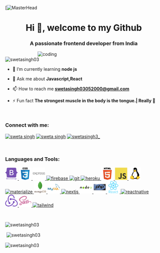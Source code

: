 [![MasterHead](https://camo.githubusercontent.com/b7e84cd7df9d883ebab3618b73506c04d2b867b5249291268930f0ab1f02e2e2/68747470733a2f2f7265732e636c6f7564696e6172792e636f6d2f70726163746963616c6465762f696d6167652f66657463682f732d2d32625a496a5047432d2d2f635f6c696d6974253243665f6175746f253243666c5f70726f6772657373697665253243715f3636253243775f3838302f68747470733a2f2f6465762d746f2d75706c6f6164732e73332e616d617a6f6e6177732e636f6d2f692f64347476756b6274356d726133376376776b6c6b2e676966)
<h1 align="center">Hi 👋, welcome to my Github</h1>
<h3 align="center">A passionate frontend developer from India</h3>
<img align="right" alt="coding" width="400" src="https://www.zellusmarketing.com/wp-content/uploads/2021/06/Rocket-Digital-Marketing-Gif-1.gif">
<p align="left"> <img src="https://komarev.com/ghpvc/?username=swetasingh03&label=Profile%20views&color=0e75b6&style=flat" alt="swetasingh03" /> </p>

- 🌱 I’m currently learning **node js**

- 💬 Ask me about **Javascript,React**

- 📫 How to reach me **swetasingh03052000@gmail.com**

- ⚡ Fun fact **The strongest muscle in the body is the tongue.| Really 🤔**
</br>
<h3 align="left">Connect with me:</h3>
<p align="left">
<a href="https://linkedin.com/in/sweta singh" target="blank"><img align="center" src="https://raw.githubusercontent.com/rahuldkjain/github-profile-readme-generator/master/src/images/icons/Social/linked-in-alt.svg" alt="sweta singh" height="30" width="40" /></a>
<a href="https://fb.com/sweta singh" target="blank"><img align="center" src="https://raw.githubusercontent.com/rahuldkjain/github-profile-readme-generator/master/src/images/icons/Social/facebook.svg" alt="sweta singh" height="30" width="40" /></a>
<a href="https://instagram.com/swetasingh3_" target="blank"><img align="center" src="https://raw.githubusercontent.com/rahuldkjain/github-profile-readme-generator/master/src/images/icons/Social/instagram.svg" alt="swetasingh3_" height="30" width="40" /></a>
</p>
</br>
<h3 align="left">Languages and Tools:</h3>
<p align="left"> <a href="https://getbootstrap.com" target="_blank" rel="noreferrer"> <img src="https://raw.githubusercontent.com/devicons/devicon/master/icons/bootstrap/bootstrap-plain-wordmark.svg" alt="bootstrap" width="40" height="40"/> </a> <a href="https://www.w3schools.com/css/" target="_blank" rel="noreferrer"> <img src="https://raw.githubusercontent.com/devicons/devicon/master/icons/css3/css3-original-wordmark.svg" alt="css3" width="40" height="40"/> </a> <a href="https://expressjs.com" target="_blank" rel="noreferrer"> <img src="https://raw.githubusercontent.com/devicons/devicon/master/icons/express/express-original-wordmark.svg" alt="express" width="40" height="40"/> </a> <a href="https://firebase.google.com/" target="_blank" rel="noreferrer"> <img src="https://www.vectorlogo.zone/logos/firebase/firebase-icon.svg" alt="firebase" width="40" height="40"/> </a> <a href="https://git-scm.com/" target="_blank" rel="noreferrer"> <img src="https://www.vectorlogo.zone/logos/git-scm/git-scm-icon.svg" alt="git" width="40" height="40"/> </a> <a href="https://heroku.com" target="_blank" rel="noreferrer"> <img src="https://www.vectorlogo.zone/logos/heroku/heroku-icon.svg" alt="heroku" width="40" height="40"/> </a> <a href="https://www.w3.org/html/" target="_blank" rel="noreferrer"> <img src="https://raw.githubusercontent.com/devicons/devicon/master/icons/html5/html5-original-wordmark.svg" alt="html5" width="40" height="40"/> </a> <a href="https://developer.mozilla.org/en-US/docs/Web/JavaScript" target="_blank" rel="noreferrer"> <img src="https://raw.githubusercontent.com/devicons/devicon/master/icons/javascript/javascript-original.svg" alt="javascript" width="40" height="40"/> </a> <a href="https://www.linux.org/" target="_blank" rel="noreferrer"> <img src="https://raw.githubusercontent.com/devicons/devicon/master/icons/linux/linux-original.svg" alt="linux" width="40" height="40"/> </a> <a href="https://materializecss.com/" target="_blank" rel="noreferrer"> <img src="https://raw.githubusercontent.com/prplx/svg-logos/5585531d45d294869c4eaab4d7cf2e9c167710a9/svg/materialize.svg" alt="materialize" width="40" height="40"/> </a> <a href="https://www.mongodb.com/" target="_blank" rel="noreferrer"> <img src="https://raw.githubusercontent.com/devicons/devicon/master/icons/mongodb/mongodb-original-wordmark.svg" alt="mongodb" width="40" height="40"/> </a> <a href="https://www.mysql.com/" target="_blank" rel="noreferrer"> <img src="https://raw.githubusercontent.com/devicons/devicon/master/icons/mysql/mysql-original-wordmark.svg" alt="mysql" width="40" height="40"/> </a> <a href="https://nextjs.org/" target="_blank" rel="noreferrer"> <img src="https://cdn.worldvectorlogo.com/logos/nextjs-2.svg" alt="nextjs" width="40" height="40"/> </a> <a href="https://nodejs.org" target="_blank" rel="noreferrer"> <img src="https://raw.githubusercontent.com/devicons/devicon/master/icons/nodejs/nodejs-original-wordmark.svg" alt="nodejs" width="40" height="40"/> </a> <a href="https://www.php.net" target="_blank" rel="noreferrer"> <img src="https://raw.githubusercontent.com/devicons/devicon/master/icons/php/php-original.svg" alt="php" width="40" height="40"/> </a> <a href="https://reactjs.org/" target="_blank" rel="noreferrer"> <img src="https://raw.githubusercontent.com/devicons/devicon/master/icons/react/react-original-wordmark.svg" alt="react" width="40" height="40"/> </a> <a href="https://reactnative.dev/" target="_blank" rel="noreferrer"> <img src="https://reactnative.dev/img/header_logo.svg" alt="reactnative" width="40" height="40"/> </a> <a href="https://redux.js.org" target="_blank" rel="noreferrer"> <img src="https://raw.githubusercontent.com/devicons/devicon/master/icons/redux/redux-original.svg" alt="redux" width="40" height="40"/> </a> <a href="https://sass-lang.com" target="_blank" rel="noreferrer"> <img src="https://raw.githubusercontent.com/devicons/devicon/master/icons/sass/sass-original.svg" alt="sass" width="40" height="40"/> </a> <a href="https://tailwindcss.com/" target="_blank" rel="noreferrer"> <img src="https://www.vectorlogo.zone/logos/tailwindcss/tailwindcss-icon.svg" alt="tailwind" width="40" height="40"/> </a> </p>
</br>
<p><img align="center" src="https://github-readme-stats.vercel.app/api/top-langs?username=swetasingh03&show_icons=true&locale=en&layout=compact" alt="swetasingh03" /></p>

<p>&nbsp;<img align="center" src="https://github-readme-stats.vercel.app/api?username=swetasingh03&show_icons=true&locale=en" alt="swetasingh03" /></p>

<p><img align="center" src="https://github-readme-streak-stats.herokuapp.com/?user=swetasingh03&" alt="swetasingh03" /></p>

